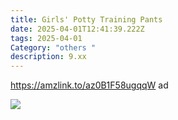 ```yaml
---
title: Girls' Potty Training Pants
date: 2025-04-01T12:41:39.222Z
tags: 2025-04-01
Category: "others "
description: 9.xx
---
```

https://amzlink.to/az0B1F58ugqqW  ad <!--StartFragment-->

![](https://m.media-amazon.com/images/I/81wosp1T5tL._AC_SL1500_.jpg)

<!--EndFragment-->